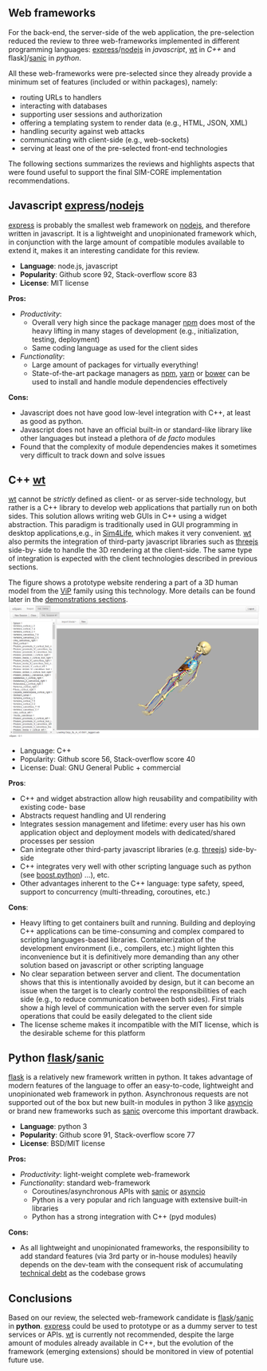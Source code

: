 

## Web frameworks

For the back-end, the server-side of the web application, the pre-selection reduced
the review to three web-frameworks implemented in different programming languages:
[express]/[nodejs] in *javascript*,  [wt] in *C++* and flask]/[sanic] in *python*.

All these web-frameworks were pre-selected since they already provide a minimum set of
features (included or within packages), namely:

- routing URLs to handlers
- interacting with databases
- supporting user sessions and authorization
- offering a templating system to render data (e.g., HTML, JSON, XML)
- handling security against web attacks
- communicating with client-side (e.g., web-sockets)
- serving at least one of the pre-selected front-end technologies

The following sections summarizes the reviews and highlights aspects
that were found useful to support the final SIM-CORE implementation recommendations.

## Javascript [express]/[nodejs]

[express] is probably the smallest web framework on [nodejs], and therefore written
in javascript. It is a lightweight and unopinionated framework which, in conjunction
with the large amount of compatible modules available to extend it, makes it an interesting
candidate for this review.

  - **Language**: node.js, javascript
  - **Popularity**: Github score 92, Stack-overflow score 83
  - **License**: MIT license

**Pros:**

  - *Productivity*:
    - Overall very high since the package manager [npm] does most of the heavy
    lifting in many stages of development (e.g., initialization, testing, deployment)
    - Same coding language as used for the client sides
  - *Functionality*:
    - Large amount of packages for virtually everything!
    - State-of-the-art package managers as [npm], [yarn] or [bower] can be used
    to install and handle module dependencies effectively

**Cons:**

  - Javascript does not have good low-level integration with C++, at least as good as python.
  - Javascript does not have an official built-in or standard-like library like
   other languages but instead a plethora of *de facto* modules
  - Found that the complexity of module dependencies makes it sometimes very difficult
  to track down and solve issues

## C++ [wt]

[wt] cannot be *strictly* defined as client- or as server-side technology, but rather is a C++
library to develop web applications that partially run on both sides. This solution allows
writing web GUIs in C++ using a widget abstraction. This paradigm is traditionally used in
GUI programming in desktop applications,e.g., in [Sim4Life], which makes it very convenient.
[wt] also permits the integration of third-party javascript libraries such as [threejs] side-by-
side to handle the 3D rendering at the client-side. The same type of integration
is expected with the client technologies described in previous sections.

The figure shows a prototype website rendering a part of a 3D human model from the [ViP]
family using this technology. More details can be found later in the [demonstrations
sections](demos.md).
![wt-screenshot](../img/wt.png)


- Language: C++
- Popularity: Github score 56, Stack-overflow score 40
- License: Dual: GNU General Public + commercial

**Pros**:

- C++ and widget abstraction allow high reusability and compatibility with existing code-
base
- Abstracts request handling and UI rendering
- Integrates session management and lifetime: every user has his own application object and
deployment models with dedicated/shared processes per session
- Can integrate other third-party javascript libraries (e.g. [threejs]) side-by-side
- C++ integrates very well with other scripting language such as python (see [boost.python])
 ...), etc.
- Other advantages inherent to the C++ language: type safety, speed, support to
concurrency (multi-threading, coroutines, etc.)

**Cons**:

- Heavy lifting to get containers built and running. Building and deploying C++ applications
can be time-consuming and complex compared to scripting languages-based libraries.
Containerization of the development environment (i.e., compilers, etc.) might lighten this
inconvenience but it is definitively more demanding than any other solution based on
javascript or other scripting language
- No clear separation between server and client. The documentation shows that this is
intentionally avoided by design, but it can become an issue when the target is to clearly
control the responsibilities of each side (e.g., to reduce communication between both sides).
First trials show a high level of communication with the server
even for simple operations that could be easily delegated to the client side
- The license scheme makes it incompatible with the MIT license, which is the desirable
scheme for this platform


## Python [flask]/[sanic]

[flask] is a relatively new framework written in python. It takes advantage of
modern features of the language to offer an easy-to-code, lightweight and unopinionated
web framework in python. Asynchronous requests are not supported out of the box but
new built-in modules in python 3 like [asyncio] or brand new frameworks such as [sanic]
overcome this important drawback.

  - **Language**: python 3
  - **Popularity**: Github score 91, Stack-overflow score 77
  - **License**: BSD/MIT license

**Pros:**

- *Productivity*: light-weight complete web-framework
- *Functionality*: standard web-framework
  - Coroutines/asynchronous APIs with [sanic] or [asyncio]
  - Python is a very popular and rich language with extensive built-in libraries
  - Python has a strong integration with C++ (pyd modules)

**Cons:**

- As all lightweight and unopinionated frameworks, the responsibility to add
standard features (via 3rd party or in-house modules) heavily depends
on the dev-team with the consequent risk of accumulating [technical
debt](https://en.wikipedia.org/wiki/Technical_debt) as the codebase grows


## Conclusions
Based on our review, the selected web-framework candidate is
[flask]/[sanic] in **python**. [express] could be used to prototype or as a dummy server
to test services or APIs. [wt] is currently not recommended, despite the large amount
of modules already available in C++, but the evolution of the framework (emerging
extensions) should be monitored in view of potential future use.


[asyncio]: https://docs.python.org/3/library/asyncio.html
[boost.python]: http://www.boost.org/doc/libs/1_66_0/libs/python/doc/html/index.html
[bower]: https://bower.io
[express]: http://expressjs.com/
[flask]: http://flask.pocoo.org/
[nodejs]: https://nodejs.org/
[npm]: https://www.npmjs.com
[sanic]: https://github.com/channelcat/sanic
[Sim4Life]: https://www.zurichmedtech.com/sim4life/
[threejs]: https://threejs.org/
[ViP]: https://www.itis.ethz.ch/virtual-population/virtual-population/overview/
[wt]: https://wwww.webtoolkit.eu/wt
[yarn]: https://yarnpkg.com/en/
